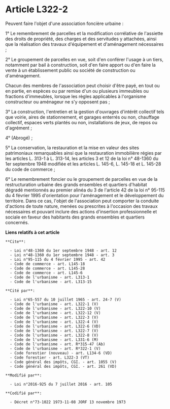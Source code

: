 # Article L322-2

Peuvent faire l'objet d'une association foncière urbaine : 

1° Le remembrement de parcelles et la modification corrélative de l'assiette des droits de propriété, des charges et des
servitudes y attachées, ainsi que la réalisation des travaux d'équipement et d'aménagement nécessaires ; 

2° Le groupement de parcelles en vue, soit d'en conférer l'usage à un tiers, notamment par bail à construction, soit d'en
faire apport ou d'en faire la vente à un établissement public ou société de construction ou d'aménagement. 

Chacun des membres de l'association peut choisir d'être payé, en tout ou en partie, en espèces ou par remise d'un ou
plusieurs immeubles ou fractions d'immeubles, lorsque les règles applicables à l'organisme constructeur ou aménageur ne s'y
opposent pas ; 

3° La construction, l'entretien et la gestion d'ouvrages d'intérêt collectif tels que voirie, aires de stationnement, et
garages enterrés ou non, chauffage collectif, espaces verts plantés ou non, installations de jeux, de repos ou d'agrément ; 

4° (Abrogé) ; 

5° La conservation, la restauration et la mise en valeur des sites patrimoniaux remarquables ainsi que la restauration
immobilière régies par les articles L. 313-1 à  L. 313-14, les articles 3 et 12 de la loi n° 48-1360 du 1er septembre 1948
modifiée et les articles L. 145-6, L. 145-18 et L. 145-28 du code de commerce ; 

6° Le remembrement foncier ou le groupement de parcelles en vue de la restructuration urbaine des grands ensembles et
quartiers d'habitat dégradé mentionnés au premier alinéa du 3 de l'article 42 de la loi n° 95-115 du 4 février 1995
d'orientation pour l'aménagement et le développement du territoire. Dans ce cas, l'objet de l'association peut comporter la
conduite d'actions de toute nature, menées ou prescrites à l'occasion des travaux nécessaires et pouvant inclure des actions
d'insertion professionnelle et sociale en faveur des habitants des grands ensembles et quartiers concernés.

**Liens relatifs à cet article**

	**Cite**:

	  - Loi n°48-1360 du 1er septembre 1948 - art. 12
	  - Loi n°48-1360 du 1er septembre 1948 - art. 3
	  - Loi n°95-115 du 4 février 1995 - art. 42
	  - Code de commerce - art. L145-18
	  - Code de commerce - art. L145-28
	  - Code de commerce - art. L145-6
	  - Code de l'urbanisme - art. L313-1
	  - Code de l'urbanisme - art. L313-15

	**Cité par**:

	  - Loi n°65-557 du 10 juillet 1965 - art. 24-7 (V)
	  - Code de l'urbanisme - art. L322-1 (V)
	  - Code de l'urbanisme - art. L322-10 (V)
	  - Code de l'urbanisme - art. L322-12 (V)
	  - Code de l'urbanisme - art. L322-3 (V)
	  - Code de l'urbanisme - art. L322-4 (V)
	  - Code de l'urbanisme - art. L322-6 (VD)
	  - Code de l'urbanisme - art. L322-7 (V)
	  - Code de l'urbanisme - art. L322-8 (V)
	  - Code de l'urbanisme - art. L331-6 (M)
	  - Code de l'urbanisme - art. R*315-47 (Ab)
	  - Code de l'urbanisme - art. R*322-1 (V)
	  - Code forestier (nouveau) - art. L134-6 (VD)
	  - Code forestier - art. L322-3 (VT)
	  - Code général des impôts, CGI. - art. 1055 (V)
	  - Code général des impôts, CGI. - art. 261 (VD)

	**Modifié par**:

	  - Loi n°2016-925 du 7 juillet 2016 - art. 105

	**Codifié par**:

	  - Décret n°73-1022 1973-11-08 JORF 13 novembre 1973
